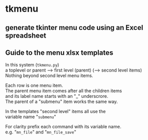 # tkmenu
generate tkinter menu code using an Excel spreadsheet
-----------------------------------------------------

Guide to the menu xlsx templates
--------------------------------

In this system (`tkmenu.py`)  
a toplevel or parent --> first level (parent) (--> second level items)   
Nothing beyond second level menu items.  

Each row is one menu item.  
The parent menu item comes after all the children items  
and its label name starts with an "_" underscrore.  
The parent of a "submenu" item works the same way.  

In the templates "second level" items all use the  
variable name "`submenu`"  

For clarity prefix each command with its variable name.  
e.g. "`mn_file`" and "`mn_file_save`"  

